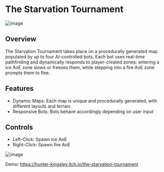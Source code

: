 # The Starvation Tournament
![image](https://github.com/user-attachments/assets/cfe01d17-b078-4818-bd45-44f62fd698b8)
## Overview
The Starvation Tournament takes place on a procedurally generated map populated by up to four AI-controlled bots. Each bot uses real-time pathfinding and dynamically responds to player-created zones: entering a ice AoE zone slows or freezes them, while stepping into a fire AoE zone prompts them to flee.
## Features
- Dynamic Maps: Each map is unique and procedurally generated, with different layouts and terrain
- Responsive Bots: Bots behave accordingly depending on user input
## Controls
- Left-Click: Spawn ice AoE
- Right-Click: Spawn fire AoE <br>

![image](https://github.com/user-attachments/assets/e17d62ca-015d-470a-a780-568c3684c33c)

Demo: https://hunter-kingsley.itch.io/the-starvation-tournament
